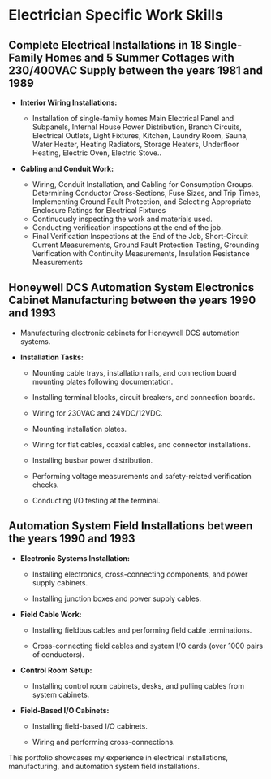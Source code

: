 # Electrician Specific Work Skills 

## Complete Electrical Installations in 18 Single-Family Homes and 5 Summer Cottages with 230/400VAC Supply between the years 1981 and 1989

- **Interior Wiring Installations:**
  - Installation of single-family homes Main Electrical Panel and Subpanels, Internal House Power Distribution, Branch Circuits, Electrical Outlets, Light Fixtures, Kitchen, Laundry Room, Sauna, Water Heater,      Heating Radiators, Storage Heaters, Underfloor Heating, Electric Oven, Electric Stove..

- **Cabling and Conduit Work:**
  - Wiring, Conduit Installation, and Cabling for Consumption Groups. Determining Conductor Cross-Sections, Fuse Sizes, and Trip Times, Implementing Ground Fault Protection, and Selecting Appropriate Enclosure     Ratings for Electrical Fixtures
  - Continuously inspecting the work and materials used.
  - Conducting verification inspections at the end of the job.
  - Final Verification Inspections at the End of the Job, Short-Circuit Current Measurements, Ground Fault Protection Testing, Grounding Verification with Continuity Measurements, Insulation Resistance             Measurements

## Honeywell DCS Automation System Electronics Cabinet Manufacturing between the years 1990 and 1993

- Manufacturing electronic cabinets for Honeywell DCS automation systems.

- **Installation Tasks:**
  - Mounting cable trays, installation rails, and connection board mounting plates following documentation.

  - Installing terminal blocks, circuit breakers, and connection boards.

  - Wiring for 230VAC and 24VDC/12VDC.

  - Mounting installation plates.

  - Wiring for flat cables, coaxial cables, and connector installations.

  - Installing busbar power distribution.

  - Performing voltage measurements and safety-related verification checks.

  - Conducting I/O testing at the terminal.

## Automation System Field Installations between the years 1990 and 1993

- **Electronic Systems Installation:**
  - Installing electronics, cross-connecting components, and power supply cabinets.

  - Installing junction boxes and power supply cables.

- **Field Cable Work:**
  - Installing fieldbus cables and performing field cable terminations.

  - Cross-connecting field cables and system I/O cards (over 1000 pairs of conductors).

- **Control Room Setup:**
  - Installing control room cabinets, desks, and pulling cables from system cabinets.

- **Field-Based I/O Cabinets:**
  - Installing field-based I/O cabinets.

  - Wiring and performing cross-connections.

This portfolio showcases my experience in electrical installations, manufacturing, and automation system field installations.
